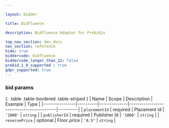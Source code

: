 ```yaml
---

layout: bidder

title: Bidfluence

description: Bidfluence Adaptor for Prebidjs

top_nav_section: dev_docs
nav_section: reference
hide: true
biddercode: bidfluence
biddercode_longer_than_12: false
prebid_1_0_supported : true
gdpr_supported: true
---
```


### bid params

{: .table .table-bordered .table-striped }
| Name           | Scope    | Description  | Example                                  | Type     |
|----------------|----------|--------------|------------------------------------------|----------|
| `placementId`     | required | Placement Id       | `'1000'` | `string` |
| `publisherId`        | required | Publisher Id | `'1000'` | `string` |
| `reservePrice` | optional | Floor price  | `'0.5"`                                  | `string` |
